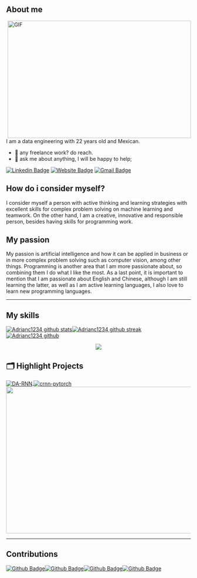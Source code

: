 ## About me
<img align="right" alt="GIF" src="https://github.com/abhisheknaiidu/abhisheknaiidu/blob/master/code.gif?raw=true" width="500" height="320" />

I am a data engineering with 22 years old and Mexican.
- 💼 any freelance work? do reach.
- 💬 ask me about anything, I will be happy to help;

[![Linkedin Badge](https://img.shields.io/badge/-Adrian_Carmona-blue?style=flat&logo=Linkedin&logoColor=white&link=https://www.linkedin.com/in/jlim/)](www.linkedin.com/in/adrian-roberto-carmona-rodriguez)
[![Website Badge](https://img.shields.io/badge/-My_portfolio-47CCCC?style=flat&logo=Google-Chrome&logoColor=white&link=https://jessicalim.me)](https://adrianc1234.github.io/My-profile/)
[![Gmail Badge](https://img.shields.io/badge/-adrianrobertocarmona49-c14438?style=flat&logo=Gmail&logoColor=white&link=mailto:jessicalim813@gmail.com)](mailto:adrianrobertocarmona49@gmail.com)


## How do i consider myself? 
I consider myself a person with active thinking and learning strategies with excellent skills for complex problem solving on machine learning and teamwork. On the other hand, I am a creative, innovative and responsible person, besides having skills for programming work.

## My passion
My passion is artificial intelligence and how it can be applied in business or in more complex problem solving such as computer vision, among other things. Programming is another area that I am more passionate about, so combining them I do what I like the most. As a last point, it is important to mention that I am passionate about English and Chinese, although I am still learning the latter, as well as I am active learning languages, I also love to learn new programming languages. 

---

## My skills
[![Adrianc1234 github stats](https://github-readme-stats.vercel.app/api?username=Adrianc1234&theme=blue-green)](https://github.com/anuraghazra/github-readme-stats)[![Adrianc1234 github streak](https://github-readme-streak-stats.herokuapp.com/?user=Adrianc1234&theme=blue-green)](https://github.com/DenverCoder1/github-readme-streak-stats)
[![Adrianc1234 github](https://github-profile-trophy.vercel.app/?username=Adrianc1234&row=1)](https://github.com/ryo-ma/github-profile-trophy)

<p align="center">
  <a href="https://skillicons.dev">
    <img src="https://skillicons.dev/icons?i=git,html,docker,python,javascript,mongodb,mysql,postgres,selenium,tensorflow,vim" />
  </a>
</p>

## 🗂️ Highlight Projects

<a href="https://github.com/Zhenye-Na/DA-RNN">
  <img align="center" src="https://github-readme-stats.vercel.app/api/pin/?username=Adrianc1234&repo=Portfolio&show_icons=true&line_height=27&title_color=6aa6f8&text_color=8a919a&icon_color=6aa6f8&bg_color=22272e" alt="DA-RNN" />
</a>

<a href="https://github.com/Zhenye-Na/crnn-pytorch">
  <img align="center" src="https://github-readme-stats.vercel.app/api/pin/?username=Adrianc1234&repo=LinkedIn-Scraper&show_icons=true&line_height=27&title_color=6aa6f8&text_color=8a919a&icon_color=6aa6f8&bg_color=22272e" alt="crnn-pytorch" />
</a>

<img src="https://snipboard.io/SI5ABs.jpg" width="700" height="400"> 

---

## Contributions  

[![Github Badge](https://img.shields.io/badge/-@JasonPinelo95-24292e?style=flat&logo=Github&logoColor=white&link=https://github.com/JasonPinelo95)](https://github.com/JasonPinelo95)[![Github Badge](https://img.shields.io/badge/-@AlexHurtado235-24292e?style=flat&logo=Github&logoColor=white&link=https://github.com/AlexHurtado235)](https://github.com/AlexHurtado235)[![Github Badge](https://img.shields.io/badge/-@GabrielISB-24292e?style=flat&logo=Github&logoColor=white&link=https://github.com/GabrielISB)](https://github.com/GabrielISB)[![Github Badge](https://img.shields.io/badge/-@Ulises-24292e?style=flat&logo=Github&logoColor=white&link=https://github.com/Ullises)](https://github.com/Ullises)

